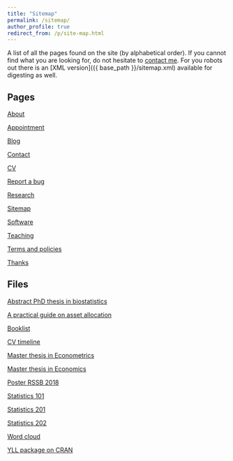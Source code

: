 ```yaml
---
title: "Sitemap"
permalink: /sitemap/
author_profile: true
redirect_from: /p/site-map.html
---
```


A list of all the pages found on the site (by alphabetical order). If you cannot find what you are looking for, do not hesitate to <a href="http://www.antoinesoetewey.com/contact/">contact me</a>. For you robots out there is an [XML version]({{ base_path }}/sitemap.xml) available for digesting as well.

<h2>Pages</h2>

<a href="https://www.antoinesoetewey.com/">About</a>

<a href="https://www.antoinesoetewey.com/rdv/">Appointment</a>

<a href="https://www.statsandr.com/" target="_blank" rel="noopener">Blog</a>

<a href="https://www.antoinesoetewey.com/contact/">Contact</a>

<a href="https://www.antoinesoetewey.com/cv/">CV</a>

<a href="https://www.antoinesoetewey.com/report-bug/">Report a bug</a>

<a href="https://www.antoinesoetewey.com/research/">Research</a>

<a href="https://www.antoinesoetewey.com/sitemap/">Sitemap</a>

<a href="https://www.antoinesoetewey.com/software/">Software</a>

<a href="https://www.antoinesoetewey.com/teaching/">Teaching</a>

<a href="https://www.antoinesoetewey.com/terms/">Terms and policies</a>

<a href="https://www.antoinesoetewey.com/thanks/">Thanks</a>

<h2>Files</h2>

<a href="https://www.antoinesoetewey.com/files/Thesis_abstract_EN.pdf">Abstract PhD thesis in biostatistics</a>

<a href="https://antoinesoetewey.shinyapps.io/optimal-asset-allocation/" target="_blank" rel="noopener">A practical guide on asset allocation</a>

<a href="https://www.antoinesoetewey.com/files/booklist.html">Booklist</a>

<a href="https://www.antoinesoetewey.com/files/CV_timeline_antoinesoetewey.html">CV timeline</a>

<a href="https://www.antoinesoetewey.com/files/SOETEWEY-ANTOINE-6083256-ECONOMETRICS-THESIS.pdf">Master thesis in Econometrics</a>

<a href="https://www.antoinesoetewey.com/files/Thesis_Antoine_Soetewey_MSc_Eco.pdf">Master thesis in Economics</a>

<a href="https://www.antoinesoetewey.com/files/Poster_RSSB_2018.pdf">Poster RSSB 2018</a>

<a href="https://antoinesoetewey.shinyapps.io/statistics-101/" target="_blank" rel="noopener">Statistics 101</a>

<a href="https://antoinesoetewey.shinyapps.io/statistics-201/" target="_blank" rel="noopener">Statistics 201</a>

<a href="https://antoinesoetewey.shinyapps.io/statistics-202/" target="_blank" rel="noopener">Statistics 202</a>

<a href="https://antoinesoetewey.shinyapps.io/word-cloud/" target="_blank" rel="noopener">Word cloud</a>

<a href="https://www.antoinesoetewey.com/files/years-of-life-lost-yll.pdf">YLL package on CRAN</a>